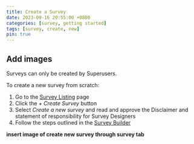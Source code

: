 ```yaml
---
title: Create a Survey
date: 2023-09-16 20:55:00 +0800
categories: [survey, getting started] 
tags: [survey, create, new] 
pin: true
---
```


## Add images

Surveys can only be created by Superusers.  

To create a new survey from scratch:
1. Go to the [Survey Listing](/met-guide/posts/survey-listing/) page
2. Click the *+ Create Survey* button
3. Select *Create a new survey* and read and approve the Disclaimer and statement of responsibility for Survey Designers
4. Follow the steps outlined in the [Survey Builder](/met-guide/posts/survey-builder/)

**insert image of create new survey through survey tab**  

